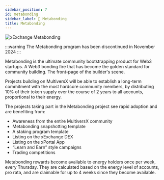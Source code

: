 ```yaml
---
sidebar_position: 7
id: metabonding
sidebar_label: 🎁 Metabonding
title: Metabonding
---
```


[comment]: # (mx-context-auto)
<img src="/docs/features/metabonding-header.webp" alt="xExchange Metabonding" />

:::warning
The Metabonding program has been discontinued in November 2024
:::

Metabonding is the ultimate community bootstrapping product for Web3 startups. A Web3 bonding fire that has become the golden standard for community building. The front-page of the builder's scene.

Projects building on MultiversX will be able to establish a long-term commitment with the most hardcore community members, by distributing 10% of their token supply over the course of 2 years to all accounts, proportional to their energy.

The projects taking part in the Metabonding project see rapid adoption and are benefiting from:

- Awareness from the entire MultiversX community
- Metabonding snapshotting template
- A staking program template
- Listing on the xExchange DEX
- Listing on the xPortal App
- “Learn and Earn” style campaigns
- Trading competitions

Metabonding rewards become available to energy holders once per week, every Thursday. They are calculated based on the energy level of accounts, pro rata, and are claimable for up to 4 weeks since they become available.
